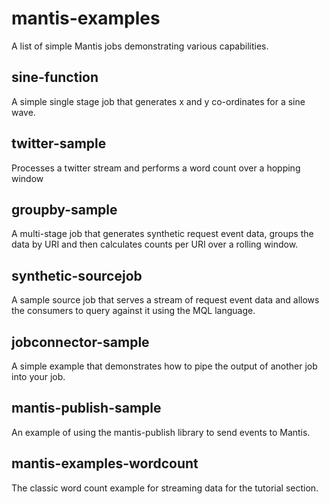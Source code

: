 # mantis-examples

A list of simple Mantis jobs demonstrating various capabilities.

## sine-function
A simple single stage job that generates x and y co-ordinates for a sine wave.

## twitter-sample
Processes a twitter stream and performs a word count over a hopping window

## groupby-sample
A multi-stage job that generates synthetic request event data, groups the data
by URI and then calculates counts per URI over a rolling window.

## synthetic-sourcejob
A sample source job that serves a stream of request event data and allows the consumers
to query against it using the MQL language.

## jobconnector-sample
A simple example that demonstrates how to pipe the output of another job
into your job.

## mantis-publish-sample
An example of using the mantis-publish library to send events to Mantis.

## mantis-examples-wordcount
The classic word count example for streaming data for the tutorial section.
